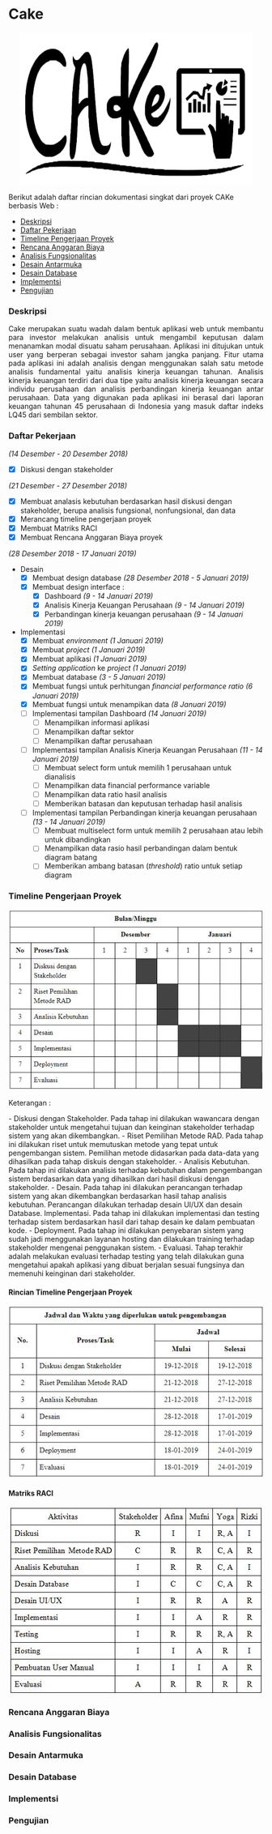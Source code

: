 # Cake

<p align="center">
  <img width="460" height="300" src="https://github.com/SMTI-08/cake-web-app/blob/master/static/image/cake.png">
</p>

Berikut adalah daftar rincian dokumentasi singkat dari proyek CAKe berbasis Web :
- <a href=#description>Deskripsi</a></li>
- <a href=#todo>Daftar Pekerjaan</a></li>
- <a href=#project_timeline>Timeline Pengerjaan Proyek</a></li>
- <a href=#budget_plan>Rencana Anggaran Biaya</a></li>
- <a href=#functional_analysis>Analisis Fungsionalitas</a></li>
- <a href=#interface_design>Desain Antarmuka</a></li>
- <a href=#database_design>Desain Database</a></li>
- <a href=#implementation>Implementsi</a></li>
- <a href=#testing>Pengujian</a></li> 

<h3 id="description">Deskripsi</h3>
<p align="justify">Cake merupakan suatu wadah dalam bentuk aplikasi web untuk membantu para investor melakukan analisis untuk mengambil keputusan dalam menanamkan modal disuatu saham perusahaan. Aplikasi ini ditujukan untuk user yang berperan sebagai investor saham jangka panjang. Fitur utama pada aplikasi ini adalah analisis dengan menggunakan salah satu metode analisis fundamental yaitu analisis kinerja keuangan tahunan. Analisis kinerja keuangan terdiri dari dua tipe yaitu analisis kinerja keuangan secara individu perusahaan dan analisis perbandingan kinerja keuangan antar perusahaan. Data yang digunakan pada aplikasi ini berasal dari laporan keuangan tahunan 45 perusahaan di Indonesia yang masuk daftar indeks LQ45 dari sembilan sektor.</p>

<h3 id="todo">Daftar Pekerjaan</h3>

*(14 Desember - 20 Desember 2018)*
- [x] Diskusi dengan stakeholder

*(21 Desember - 27 Desember 2018)*
- [x] Membuat analasis kebutuhan berdasarkan hasil diskusi dengan stakeholder, berupa analisis fungsional, nonfungsional, dan data
- [x] Merancang timeline pengerjaan proyek
- [x] Membuat Matriks RACI
- [x] Membuat Rencana Anggaran Biaya proyek

*(28 Desember 2018 - 17 Januari 2019)*
- Desain
  - [x] Membuat design database *(28 Desember 2018 - 5 Januari 2019)*
  - [x] Membuat design interface :
    - [x] Dashboard *(9 - 14 Januari 2019)*
    - [x] Analisis Kinerja Keuangan Perusahaan *(9 - 14 Januari 2019)*
    - [x] Perbandingan kinerja keuangan perusahaan *(9 - 14 Januari 2019)*

- Implementasi
  - [x] Membuat *environment (1 Januari 2019)* 
  - [x] Membuat *project (1 Januari 2019)*
  - [x] Membuat aplikasi *(1 Januari 2019)*
  - [x] *Setting application* ke *project (1 Januari 2019)*
  - [x] Membuat database *(3 - 5 Januari 2019)*
  - [x] Membuat fungsi untuk perhitungan *financial performance ratio (6 Januari 2019)*
  - [x] Membuat fungsi untuk menampikan data *(8 Januari 2019)*
  - [ ] Implementasi tampilan Dashboard *(14 Januari 2019)*
    - [ ] Menampilkan informasi aplikasi
    - [ ] Menampilkan daftar sektor
    - [ ] Menampilkan daftar perusahaan
  - [ ] Implementasi tampilan Analisis Kinerja Keuangan Perusahaan *(11 - 14 Januari 2019)*
    - [ ] Membuat select form untuk memilih 1 perusahaan untuk dianalisis
    - [ ] Menampilkan data financial performance variable
    - [ ] Menampilkan data ratio hasil analisis
    - [ ] Memberikan batasan dan keputusan terhadap hasil analisis
  - [ ] Implementasi tampilan Perbandingan kinerja keuangan perusahaan *(13 - 14 Januari 2019)*
    - [ ] Membuat multiselect form untuk memilih 2 perusahaan atau lebih untuk dibandingkan
    - [ ] Menampilkan data rasio hasil perbandingan dalam bentuk diagram batang
    - [ ] Memberikan ambang batasan (*threshold*) ratio untuk setiap diagram

<h3 id="project_timeline">Timeline Pengerjaan Proyek</h3>
<p align="center">
  <img src="https://github.com/SMTI-08/cake-web-app/blob/master/static/image/timeline cake.JPG">
</p>
<p>Keterangan :</p>
- Diskusi dengan Stakeholder. Pada tahap ini dilakukan wawancara dengan stakeholder untuk mengetahui tujuan dan keinginan stakeholder terhadap sistem yang akan dikembangkan.
- Riset Pemilihan Metode RAD. Pada tahap ini dilakukan riset untuk memutuskan metode yang tepat untuk pengembangan sistem. Pemilihan metode didasarkan pada data-data yang dihasilkan pada tahap diskuis dengan stakeholder.
- Analisis Kebutuhan. Pada tahap ini dilakukan analisis terhadap kebutuhan dalam pengembangan sistem berdasarkan data yang dihasilkan dari hasil diskusi dengan stakeholder.
- Desain. Pada tahap ini dilakukan perancangan terhadap sistem yang akan dikembangkan berdasarkan hasil tahap analisis kebutuhan. Perancangan dilakukan terhadap desain UI/UX dan desain Database.
Implementasi. Pada tahap ini dilakukan implementasi dan testing terhadap sistem berdasarkan hasil dari tahap desain ke dalam pembuatan kode.
- Deployment. Pada tahap ini dilakukan penyebaran sistem yang sudah jadi menggunakan layanan hosting dan dilakukan training terhadap stakeholder mengenai penggunakan sistem.
- Evaluasi. Tahap terakhir adalah melakukan evaluasi terhadap testing yang telah dilakukan guna mengetahui apakah aplikasi yang dibuat berjalan sesuai fungsinya dan memenuhi keinginan dari stakeholder.

<h4>Rincian Timeline Pengerjaan Proyek</h4>
<p align="center">
  <img src="https://github.com/SMTI-08/cake-web-app/blob/master/static/image/rincian kegiatan.JPG">
</p>

<h4>Matriks RACI</h4>
<p align="center">
  <img src="https://github.com/SMTI-08/cake-web-app/blob/master/static/image/RACI Matrix.JPG">
</p>

<h3 id="budget_plan">Rencana Anggaran Biaya</h3>
<h3 id="functional_analysis">Analisis Fungsionalitas</h3>
<h3 id="interface_design">Desain Antarmuka</h3>
<h3 id="database_design">Desain Database</h3>
<h3 id="implementation">Implementsi</h3>
<h3 id="testing">Pengujian</h3>
